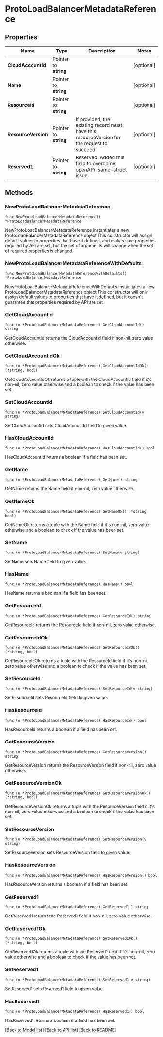 # ProtoLoadBalancerMetadataReference

## Properties

Name | Type | Description | Notes
------------ | ------------- | ------------- | -------------
**CloudAccountId** | Pointer to **string** |  | [optional] 
**Name** | Pointer to **string** |  | [optional] 
**ResourceId** | Pointer to **string** |  | [optional] 
**ResourceVersion** | Pointer to **string** | If provided, the existing record must have this resourceVersion for the request to succeed. | [optional] 
**Reserved1** | Pointer to **string** | Reserved. Added this field to overcome openAPi-same-struct issue. | [optional] 

## Methods

### NewProtoLoadBalancerMetadataReference

`func NewProtoLoadBalancerMetadataReference() *ProtoLoadBalancerMetadataReference`

NewProtoLoadBalancerMetadataReference instantiates a new ProtoLoadBalancerMetadataReference object
This constructor will assign default values to properties that have it defined,
and makes sure properties required by API are set, but the set of arguments
will change when the set of required properties is changed

### NewProtoLoadBalancerMetadataReferenceWithDefaults

`func NewProtoLoadBalancerMetadataReferenceWithDefaults() *ProtoLoadBalancerMetadataReference`

NewProtoLoadBalancerMetadataReferenceWithDefaults instantiates a new ProtoLoadBalancerMetadataReference object
This constructor will only assign default values to properties that have it defined,
but it doesn't guarantee that properties required by API are set

### GetCloudAccountId

`func (o *ProtoLoadBalancerMetadataReference) GetCloudAccountId() string`

GetCloudAccountId returns the CloudAccountId field if non-nil, zero value otherwise.

### GetCloudAccountIdOk

`func (o *ProtoLoadBalancerMetadataReference) GetCloudAccountIdOk() (*string, bool)`

GetCloudAccountIdOk returns a tuple with the CloudAccountId field if it's non-nil, zero value otherwise
and a boolean to check if the value has been set.

### SetCloudAccountId

`func (o *ProtoLoadBalancerMetadataReference) SetCloudAccountId(v string)`

SetCloudAccountId sets CloudAccountId field to given value.

### HasCloudAccountId

`func (o *ProtoLoadBalancerMetadataReference) HasCloudAccountId() bool`

HasCloudAccountId returns a boolean if a field has been set.

### GetName

`func (o *ProtoLoadBalancerMetadataReference) GetName() string`

GetName returns the Name field if non-nil, zero value otherwise.

### GetNameOk

`func (o *ProtoLoadBalancerMetadataReference) GetNameOk() (*string, bool)`

GetNameOk returns a tuple with the Name field if it's non-nil, zero value otherwise
and a boolean to check if the value has been set.

### SetName

`func (o *ProtoLoadBalancerMetadataReference) SetName(v string)`

SetName sets Name field to given value.

### HasName

`func (o *ProtoLoadBalancerMetadataReference) HasName() bool`

HasName returns a boolean if a field has been set.

### GetResourceId

`func (o *ProtoLoadBalancerMetadataReference) GetResourceId() string`

GetResourceId returns the ResourceId field if non-nil, zero value otherwise.

### GetResourceIdOk

`func (o *ProtoLoadBalancerMetadataReference) GetResourceIdOk() (*string, bool)`

GetResourceIdOk returns a tuple with the ResourceId field if it's non-nil, zero value otherwise
and a boolean to check if the value has been set.

### SetResourceId

`func (o *ProtoLoadBalancerMetadataReference) SetResourceId(v string)`

SetResourceId sets ResourceId field to given value.

### HasResourceId

`func (o *ProtoLoadBalancerMetadataReference) HasResourceId() bool`

HasResourceId returns a boolean if a field has been set.

### GetResourceVersion

`func (o *ProtoLoadBalancerMetadataReference) GetResourceVersion() string`

GetResourceVersion returns the ResourceVersion field if non-nil, zero value otherwise.

### GetResourceVersionOk

`func (o *ProtoLoadBalancerMetadataReference) GetResourceVersionOk() (*string, bool)`

GetResourceVersionOk returns a tuple with the ResourceVersion field if it's non-nil, zero value otherwise
and a boolean to check if the value has been set.

### SetResourceVersion

`func (o *ProtoLoadBalancerMetadataReference) SetResourceVersion(v string)`

SetResourceVersion sets ResourceVersion field to given value.

### HasResourceVersion

`func (o *ProtoLoadBalancerMetadataReference) HasResourceVersion() bool`

HasResourceVersion returns a boolean if a field has been set.

### GetReserved1

`func (o *ProtoLoadBalancerMetadataReference) GetReserved1() string`

GetReserved1 returns the Reserved1 field if non-nil, zero value otherwise.

### GetReserved1Ok

`func (o *ProtoLoadBalancerMetadataReference) GetReserved1Ok() (*string, bool)`

GetReserved1Ok returns a tuple with the Reserved1 field if it's non-nil, zero value otherwise
and a boolean to check if the value has been set.

### SetReserved1

`func (o *ProtoLoadBalancerMetadataReference) SetReserved1(v string)`

SetReserved1 sets Reserved1 field to given value.

### HasReserved1

`func (o *ProtoLoadBalancerMetadataReference) HasReserved1() bool`

HasReserved1 returns a boolean if a field has been set.


[[Back to Model list]](../README.md#documentation-for-models) [[Back to API list]](../README.md#documentation-for-api-endpoints) [[Back to README]](../README.md)


